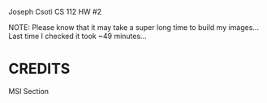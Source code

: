 Joseph Csoti
CS 112
HW #2

NOTE: Please know that it may take a super long time to build my images...
      Last time I checked it took ~49 minutes...

CREDITS
=====
MSI
Section